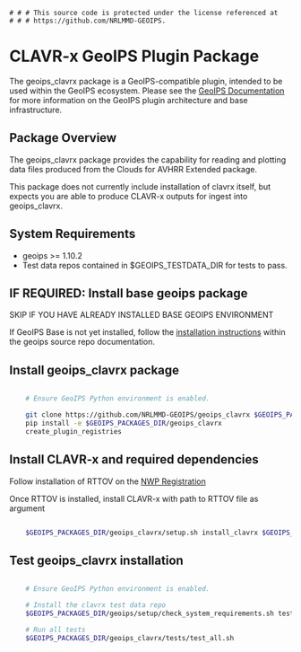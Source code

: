     # # # This source code is protected under the license referenced at
    # # # https://github.com/NRLMMD-GEOIPS.

CLAVR-x GeoIPS Plugin Package
=============================

The geoips_clavrx package is a GeoIPS-compatible plugin, intended to be used
within the GeoIPS ecosystem.
Please see the
[GeoIPS Documentation](https://github.com/NRLMMD-GEOIPS/geoips#readme)
for more information on the GeoIPS plugin architecture and base infrastructure.

Package Overview
----------------

The geoips_clavrx package provides the capability for reading and plotting
data files produced from the Clouds for AVHRR Extended package.

This package does not currently include installation of clavrx itself, but
expects you are able to produce CLAVR-x outputs for ingest into geoips_clavrx.

System Requirements
-------------------

* geoips >= 1.10.2
* Test data repos contained in $GEOIPS_TESTDATA_DIR for tests to pass.

IF REQUIRED: Install base geoips package
----------------------------------------
SKIP IF YOU HAVE ALREADY INSTALLED BASE GEOIPS ENVIRONMENT

If GeoIPS Base is not yet installed, follow the
[installation instructions](https://github.com/NRLMMD-GEOIPS/geoips#installation)
within the geoips source repo documentation.

Install geoips_clavrx package
-----------------------------
```bash

    # Ensure GeoIPS Python environment is enabled.

    git clone https://github.com/NRLMMD-GEOIPS/geoips_clavrx $GEOIPS_PACKAGES_DIR/geoips_clavrx
    pip install -e $GEOIPS_PACKAGES_DIR/geoips_clavrx
    create_plugin_registries
```

Install CLAVR-x and required dependencies
-----------------------------------------

Follow installation of RTTOV on the 
[NWP Registration](./geoips_clavrx#nwp-saf-free-registration)

Once RTTOV is installed, install CLAVR-x with path to RTTOV file as argument

```bash

    $GEOIPS_PACKAGES_DIR/geoips_clavrx/setup.sh install_clavrx $GEOIPS_DEPENDENCIES_DIR/rttov132.tar.xz
```

Test geoips_clavrx installation
-------------------------------
```bash

    # Ensure GeoIPS Python environment is enabled.

    # Install the clavrx test data repo
    $GEOIPS_PACKAGES_DIR/geoips/setup/check_system_requirements.sh test_data test_data_clavrx

    # Run all tests
    $GEOIPS_PACKAGES_DIR/geoips_clavrx/tests/test_all.sh
```
